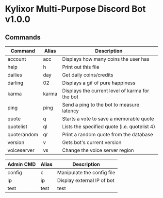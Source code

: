 **Kylixor Multi-Purpose Discord Bot**
v1.0.0
=====================================

Commands
--------

| Command     | Alias | Description
| ----------- | ----- | -----------
| account     | acc   | Displays how many coins the user has
| help        | h     | Print out this file
| dailies     | day   | Get daily coins/credits
| darling     | 02    | Displays a gif of pure happiness
| karma       | karma | Displays the current level of karma for the bot
| ping        | ping  | Send a ping to the bot to measure latency
| quote       | q     | Starts a vote to save a memorable quote
| quotelist   | ql    | Lists the specified quote (i.e. quotelist 4)
| quoterandom | qr    | Print a random quote from the database
| version     | v     | Gets bot's current version
| voiceserver | vs    | Change the voice server region

| Admin CMD   | Alias | Description
| ----------- | ----- | -----------
| config      | c     | Manipulate the config file
| ip          | ip    | Display external IP of bot
| test        | test  | test
